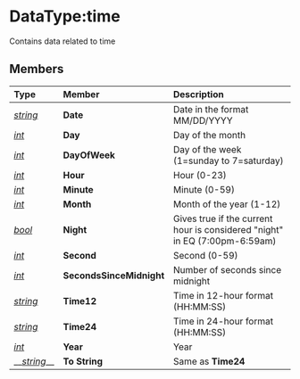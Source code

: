 # DataType:time

Contains data related to time

## Members

| **Type** | **Member** | **Description** |
| :--- | :--- | :--- |
| [_string_]() | **Date** | Date in the format MM/DD/YYYY |
| [_int_](datatype-int.md) | **Day** | Day of the month |
| [_int_](datatype-int.md) | **DayOfWeek** | Day of the week \(1=sunday to 7=saturday\) |
| [_int_](datatype-int.md) | **Hour** | Hour \(0-23\) |
| [_int_](datatype-int.md) | **Minute** | Minute \(0-59\) |
| [_int_](datatype-int.md) | **Month** | Month of the year \(1-12\) |
| [_bool_](datatype-bool.md) | **Night** | Gives true if the current hour is considered "night" in EQ \(7:00pm-6:59am\) |
| [_int_](datatype-int.md) | **Second** | Second \(0-59\) |
| [_int_](datatype-int.md) | **SecondsSinceMidnight** | Number of seconds since midnight |
| [_string_]() | **Time12** | Time in 12-hour format \(HH:MM:SS\) |
| [_string_]() | **Time24** | Time in 24-hour format \(HH:MM:SS\) |
| [_int_](datatype-int.md) | **Year** | Year |
| \_\_[_string_]()\_\_ | **To String** | Same as **Time24** |

